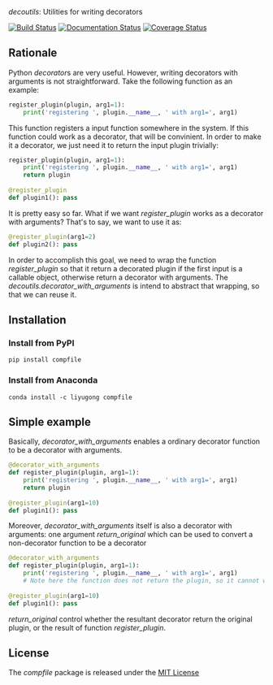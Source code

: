 *decoutils*: Utilities for writing decorators

[![Build Status](https://travis-ci.com/gongliyu/decoutils.svg?branch=master)](https://travis-ci.com/gongliyu/decoutils)
[![Documentation Status](https://readthedocs.org/projects/decoutils/badge/?version=latest)](https://decoutils.readthedocs.io/en/latest/?badge=latest)
[![Coverage Status](https://coveralls.io/repos/github/gongliyu/decoutils/badge.svg)](https://coveralls.io/github/gongliyu/decoutils)

## Rationale

Python *decorator*s are very useful. However, writing decorators with
arguments is not straightforward. Take the following function as an
example:

``` python
register_plugin(plugin, arg1=1):
    print('registering ', plugin.__name__, ' with arg1=', arg1)
```
This function registers a input function somewhere in the system. If this function could work as a decorator, that will be convinient. In order to make it a decorator, we just need it to return the input plugin trivially:
``` python
register_plugin(plugin, arg1=1):
    print('registering ', plugin.__name__, ' with arg1=', arg1)
    return plugin
    
@register_plugin
def plugin1(): pass
```
It is pretty easy so far. What if we want *register_plugin* works as a decorator with arguments? That's to say, we want to use it as:

``` python
@register_plugin(arg1=2)
def plugin2(): pass
```

In order to accomplish this goal, we need to wrap the function
*register_plugin* so that it return a decorated plugin if the first
input is a callable object, otherwise return a decorator with
arguments. The *decoutils.decorator_with_arguments* is intend to abstract that wrapping, so that we can reuse it.


## Installation

### Install from PyPI

``` shell
pip install compfile
```

### Install from Anaconda

``` shell
conda install -c liyugong compfile
```

## Simple example
Basically, *decorator_with_arguments* enables a ordinary decorator function to be a decorator with arguments.
``` python
@decorator_with_arguments
def register_plugin(plugin, arg1=1):
    print('registering ', plugin.__name__, ' with arg1=', arg1)
    return plugin
    
@register_plugin(arg1=10)
def plugin1(): pass
```

Moreover, *decorator_with_arguments* itself is also a decorator with arguments: one argument *return_original* which can be used to convert a non-decorator function to be a decorator
``` python
@decorator_with_arguments
def register_plugin(plugin, arg1=1):
    print('registering ', plugin.__name__, ' with arg1=', arg1)
    # Note here the function does not return the plugin, so it cannot work as a decorator originally
    
@register_plugin(arg1=10)
def plugin1(): pass
```
*return_original* control whether the resultant decorator return the original plugin, or the result of function *register_plugin*.


## License

The *compfile* package is released under the [MIT License](LICENSE)
